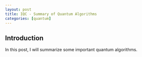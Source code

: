 ```yaml
---
layout: post
title: IQC - Summary of Quantum Algorithms
categories: [quantum]
---
```


## Introduction

In this post, I will summarize some important quantum algorithms.
